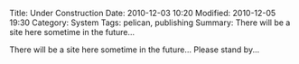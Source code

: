 Title: Under Construction
Date: 2010-12-03 10:20
Modified: 2010-12-05 19:30
Category: System
Tags: pelican, publishing
Summary: There will be a site here sometime in the future...

There will be a site here sometime in the future...
Please stand by...
